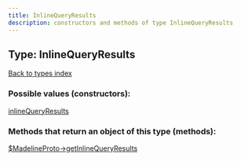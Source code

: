 ```yaml
---
title: InlineQueryResults
description: constructors and methods of type InlineQueryResults
---
```

## Type: InlineQueryResults  
[Back to types index](index.md)



### Possible values (constructors):

[inlineQueryResults](../constructors/inlineQueryResults.md)  



### Methods that return an object of this type (methods):

[$MadelineProto->getInlineQueryResults](../methods/getInlineQueryResults.md)  



